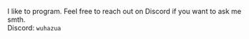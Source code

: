 I like to program. Feel free to reach out on Discord if you want to ask me smth.  
Discord: ```wuhazua```
